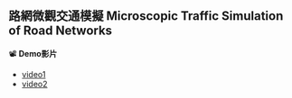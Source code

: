 ## 路網微觀交通模擬 Microscopic Traffic Simulation of Road Networks

📽️ **Demo影片**  
- [video1](https://www.youtube.com/watch?v=BGvrBOzjvz8)  
- [video2](https://www.youtube.com/watch?v=1KJWYfGCAgs)
